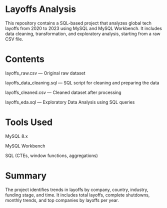 # Layoffs Analysis
This repository contains a SQL-based project that analyzes global tech layoffs from 2020 to 2023 using MySQL and MySQL Workbench. It includes data cleaning, transformation, and exploratory analysis, starting from a raw CSV file.

# Contents
layoffs_raw.csv — Original raw dataset

layoffs_data_cleaning.sql — SQL script for cleaning and preparing the data

layoffs_cleaned.csv — Cleaned dataset after processing

layoffs_eda.sql — Exploratory Data Analysis using SQL queries

# Tools Used
MySQL 8.x

MySQL Workbench

SQL (CTEs, window functions, aggregations)

# Summary
The project identifies trends in layoffs by company, country, industry, funding stage, and time. It includes total layoffs, complete shutdowns, monthly trends, and top companies by layoffs per year.
